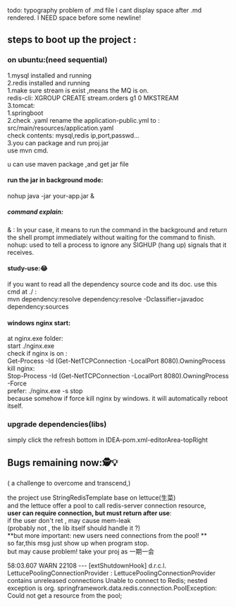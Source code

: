 todo:
typography problem of .md file
I cant display space after .md rendered.
I NEED space before some newline!

  
## steps to boot up the project : 
### on ubuntu:(need sequential)  
  1.mysql installed and running  
  2.redis installed and running  
    1.make sure stream is exist ,means the MQ is on.  
      redis-cli: XGROUP CREATE stream.orders g1 0 MKSTREAM  
  3.tomcat:  
    1.springboot  
      2.check .yaml  rename the application-public.yml to :   src/main/resources/application.yaml  
        check contents: mysql,redis ip,port,passwd...  
      3.you can package and run proj.jar  
          use mvn cmd.  

u can use maven package ,and get jar file  
#### run the jar in background mode:  
  nohup java -jar your-app.jar &  
##### command explain:  
  & : In your case, it means to run the command in the background and
    return the shell prompt immediately without waiting for the command to finish.  
  nohup: used to tell a process to ignore any SIGHUP (hang up) signals that it receives.  

#### study-use::joy:  
if you want to read all the dependency source code and its doc.
use this cmd at ./ :  
  mvn dependency:resolve dependency:resolve -Dclassifier=javadoc dependency:sources  


#### windows nginx start:  
at nginx.exe folder:  
  start ./nginx.exe  
check if nginx is on :  
  Get-Process -Id (Get-NetTCPConnection -LocalPort 8080).OwningProcess  
kill nginx:  
  Stop-Process -Id (Get-NetTCPConnection -LocalPort 8080).OwningProcess -Force  
prefer: ./nginx.exe -s stop   
because somehow if force kill nginx by windows. it will automatically reboot itself.  

### upgrade dependencies(libs)
  simply click the refresh bottom in IDEA-pom.xml-editorArea-topRight


## Bugs remaining now:🕵️💡 
( a challenge to overcome and transcend,)

the project use StringRedisTemplate  base on lettuce(生菜)    
and the lettuce offer a pool to call redis-server connection resource,  
**user can require connection, but must return after use**:  
if the user don't ret , may cause mem-leak  
(probably not , the lib itself should handle it ?)  
**but more important: new users need connections from the pool! **  
so far,this msg just show up when program stop.  
but may cause problem! take your proj as 一期一会  
  
58:03.607  WARN 22108 --- [extShutdownHook] d.r.c.l. LettucePoolingConnectionProvider :   LettucePoolingConnectionProvider contains unreleased connections
Unable to connect to Redis; nested exception is org.  springframework.data.redis.connection.PoolException: Could not get a resource from the pool;  




  
